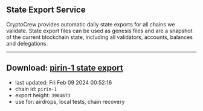 ## State Export Service
CryptoCrew provides automatic daily state exports for all chains we validate. State export files can be used as genesis files and are a snapshot of the current blockchain state, including all validators, accounts, balances and delegations.

---
**Download: [pirin-1 state export](https://dl.ccvalidators.com/SERVICE/nolus/pirin-1_export_3904673.json)**
---

- last updated: Fri Feb 09 2024 00:52:16
- chain id: `pirin-1`
- export height: `3904673`
- use for: airdrops, local tests, chain recovery
